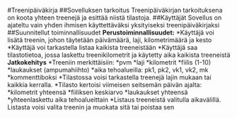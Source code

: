 #Treenipäiväkirja
##Sovelluksen tarkoitus
Treenipäiväkirjan tarkoituksena on koota yhteen treenejä ja esittää niistä tilastoja.
##Käyttäjät
Sovellus on ajateltu vain yhden ihmisen käyttettäväksi yksityiseksi treenipäiväkirjaksi
##Suunnitellut toiminnallisuudet
**Perustoiminnallisuudet:**
*Käyttäjä voi lisätä treenin, johon täytetään päivämäärä, laji, kilometrimäärä ja kesto
*Käyttäjä voi tarkastella listaa kaikista treeneistään
*Käyttäjä saa tilastotietoa, jossa laskettu treenikilometrit ja käytetty aika kaikista treeneistä
**Jatkokehitys**
*Treeniin merkittäisiin:
   *pvm
   *laji
   *kilometrit
   *fiilis (1-10)
   *laukaukset (ampumahiihto)
   *aika tehoalueilla: pk1, pk2, vk1, vk2, mk
   *kommenttiboksi
*Tilastossa voisi tarkastella treenejä lajin mukaan tai kaikkia kerralla.
*Tilasto kertoisi viimeisen seitsemän päivän ajalta:
   *kilometrit yhteensä
   *fiiliksen keskiarvo
   *laukaukset yhteensä
   *yhteenlaskettu aika tehoalueittain
*Listaus treeneistä valitulla aikavälillä. Listasta voisi valita treenin ja muokata sitä tai poistaa sen
 
